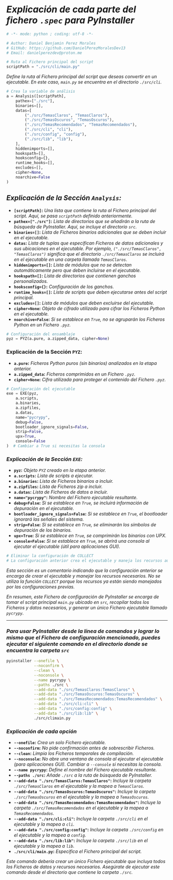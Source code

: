 <!-- Author: Daniel Benjamin Perez Morales -->
<!-- GitHub: https://github.com/DanielPerezMoralesDev13 -->
<!-- Email: danielperezdev@proton.me -->

# ***Explicación de cada parte del fichero `.spec` para PyInstaller***

<!-- mypy --install-types -->
<!-- python3 -m pip install types-pyinstaller -->

```python
# -*- mode: python ; coding: utf-8 -*-

# Author: Daniel Benjamin Perez Morales
# GitHub: https://github.com/DanielPerezMoralesDev13
# Email: danielperezdev@proton.me
```

```python
# Ruta al Fichero principal del script
scriptPath = "./src/cli/main.py"
```

*Define la ruta al Fichero principal del script que deseas convertir en un ejecutable. En este caso, `main.py` se encuentra en el directorio `./src/cli`.*

```python
# Crea la variable de análisis
a = Analysis([scriptPath],
    pathex=["./src"],
    binaries=[],
    datas=[
        ("./src/TemasClaros", "TemasClaros"),
        ("./src/TemasOscuros", "TemasOscuros"),
        ("./src/TemasRecomendados", "TemasRecomendados"),
        ("./src/cli", "cli"),
        ("./src/config", "config"),
        ("./src/lib", "lib"),
    ],
    hiddenimports=[],
    hookspath=[],
    hooksconfig={},
    runtime_hooks=[],
    excludes=[],
    cipher=None,
    noarchive=False
)
```

## ***Explicación de la Sección `Analysis`:***

- **`[scriptPath]`:** *Una lista que contiene la ruta al Fichero principal del script. Aquí, se pasa `scriptPath` definido anteriormente.*
- **`pathex=["./src"]`:** *Lista de directorios que se añadirán a la ruta de búsqueda de PyInstaller. Aquí, se incluye el directorio `src`.*
- **`binaries=[]`:** *Lista de Ficheros binarios adicionales que se deben incluir en el ejecutable.*
- **`datas`:** *Lista de tuplas que especifican Ficheros de datos adicionales y sus ubicaciones en el ejecutable. Por ejemplo, `("./src/TemasClaros", "TemasClaros")` significa que el directorio `./src/TemasClaros` se incluirá en el ejecutable en una carpeta llamada `TemasClaros`.*
- **`hiddenimports=[]`:** *Lista de módulos que no se detectan automáticamente pero que deben incluirse en el ejecutable.*
- **`hookspath=[]`:** *Lista de directorios que contienen ganchos personalizados.*
- **`hooksconfig={}`:** *Configuración de los ganchos.*
- **`runtime_hooks=[]`:** *Lista de scripts que deben ejecutarse antes del script principal.*
- **`excludes=[]`:** *Lista de módulos que deben excluirse del ejecutable.*
- **`cipher=None`:** *Objeto de cifrado utilizado para cifrar los Ficheros Python en el ejecutable.*
- **`noarchive=False`:** *Si se establece en `True`, no se agruparán los Ficheros Python en un Fichero `.pyz`.*

```python
# Configuración del ensamblaje
pyz = PYZ(a.pure, a.zipped_data, cipher=None)
```

### **Explicación de la Sección `PYZ`:**

- **`a.pure`:** *Ficheros Python puros (sin binarios) analizados en la etapa anterior.*
- **`a.zipped_data`:** *Ficheros comprimidos en un Fichero `.pyz`.*
- **`cipher=None`:** *Cifra utilizada para proteger el contenido del Fichero `.pyz`.*

```python
# Configuración del ejecutable
exe = EXE(pyz,
    a.scripts,
    a.binaries,
    a.zipfiles,
    a.datas,
    name="pycrypy",
    debug=False,
    bootloader_ignore_signals=False,
    strip=False,
    upx=True,
    console=False
)  # Cambiar a True si necesitas la consola
```

### ***Explicación de la Sección `EXE`:***

- **`pyz`:** *Objeto `PYZ` creado en la etapa anterior.*
- **`a.scripts`:** *Lista de scripts a ejecutar.*
- **`a.binaries`:** *Lista de Ficheros binarios a incluir.*
- **`a.zipfiles`:** *Lista de Ficheros zip a incluir.*
- **`a.datas`:** *Lista de Ficheros de datos a incluir.*
- **`name="pycrypy"`:** *Nombre del Fichero ejecutable resultante.*
- **`debug=False`:** *Si se establece en `True`, se incluirá información de depuración en el ejecutable.*
- **`bootloader_ignore_signals=False`:** *Si se establece en `True`, el bootloader ignorará las señales del sistema.*
- **`strip=False`:** *Si se establece en `True`, se eliminarán los símbolos de depuración de los binarios.*
- **`upx=True`:** *Si se establece en `True`, se comprimirán los binarios con UPX.*
- **`console=False`:** *Si se establece en `True`, se abrirá una consola al ejecutar el ejecutable (útil para aplicaciones GUI).*

```python
# Eliminar la configuración de COLLECT
# La configuración anterior crea el ejecutable y maneja los recursos automáticamente.
```

*Esta sección es un comentario indicando que la configuración anterior se encarga de crear el ejecutable y manejar los recursos necesarios. No se utiliza la función `COLLECT` porque los recursos ya están siendo manejados por las configuraciones previas.*

*En resumen, este Fichero de configuración de PyInstaller se encarga de tomar el script principal `main.py` ubicado en `src`, recopilar todos los Ficheros y datos necesarios, y generar un único Fichero ejecutable llamado `pycrypy`.*

---

### ***Para usar PyInstaller desde la línea de comandos y lograr lo mismo que el Fichero de configuración mencionado, puedes ejecutar el siguiente comando en el directorio donde se encuentra la carpeta `src`***

```bash
pyinstaller --onefile \
            --noconfirm \
            --clean \
            --noconsole \
            --name pycrypy \
            --paths ./src \
            --add-data "./src/TemasClaros:TemasClaros" \
            --add-data "./src/TemasOscuros:TemasOscuros" \
            --add-data "./src/TemasRecomendados:TemasRecomendados" \
            --add-data "./src/cli:cli" \
            --add-data "./src/config:config" \
            --add-data "./src/lib:lib" \
            ./src/climain.py
```

### ***Explicación de cada opción***

- **`--onefile`:** *Crea un solo Fichero ejecutable.*
- **`--noconfirm`:** *No pide confirmación antes de sobrescribir Ficheros.*
- **`--clean`:** *Limpia los Ficheros temporales de compilación.*
- **`--noconsole`:** *No abre una ventana de consola al ejecutar el ejecutable (para aplicaciones GUI). Cambiar a `--console` si necesitas la consola.*
- **`--name pycrypy`:** *Define el nombre del Fichero ejecutable resultante.*
- **`--paths ./src`:** *Añade `./src` a la ruta de búsqueda de PyInstaller.*
- **`--add-data "./src/TemasClaros:TemasClaros"`:** *Incluye la carpeta `./src/TemasClaros` en el ejecutable y la mapea a `TemasClaros`.*
- **`--add-data "./src/TemasOscuros:TemasOscuros"`:** *Incluye la carpeta `./src/TemasOscuros` en el ejecutable y la mapea a `TemasOscuros`.*
- **`--add-data "./src/TemasRecomendados:TemasRecomendados"`:** *Incluye la carpeta `./src/TemasRecomendados` en el ejecutable y la mapea a `TemasRecomendados`.*
- **`--add-data "./src/cli:cli"`:** *Incluye la carpeta `./src/cli` en el ejecutable y la mapea a `cli`.*
- **`--add-data "./src/config:config"`:** *Incluye la carpeta `./src/config` en el ejecutable y la mapea a `config`.*
- **`--add-data "./src/lib:lib"`:** *Incluye la carpeta `./src/lib` en el ejecutable y la mapea a `lib`.*
- **`./src/cli/main.py`:** *Especifica el Fichero principal del script.*

*Este comando debería crear un único Fichero ejecutable que incluya todos los Ficheros de datos y recursos necesarios. Asegúrate de ejecutar este comando desde el directorio que contiene la carpeta `./src`.*
